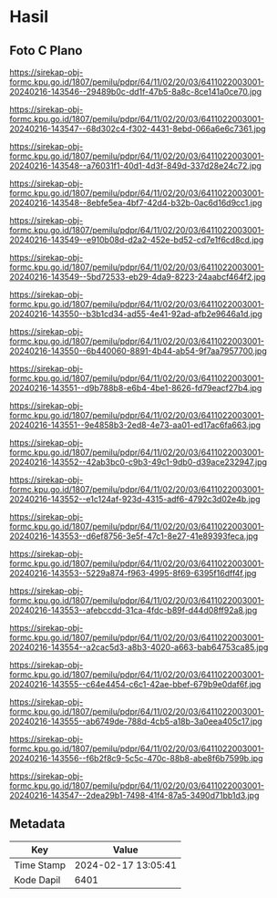 # Hasil

## Foto C Plano

https://sirekap-obj-formc.kpu.go.id/1807/pemilu/pdpr/64/11/02/20/03/6411022003001-20240216-143546--29489b0c-dd1f-47b5-8a8c-8ce141a0ce70.jpg

https://sirekap-obj-formc.kpu.go.id/1807/pemilu/pdpr/64/11/02/20/03/6411022003001-20240216-143547--68d302c4-f302-4431-8ebd-066a6e6c7361.jpg

https://sirekap-obj-formc.kpu.go.id/1807/pemilu/pdpr/64/11/02/20/03/6411022003001-20240216-143548--a76031f1-40d1-4d3f-849d-337d28e24c72.jpg

https://sirekap-obj-formc.kpu.go.id/1807/pemilu/pdpr/64/11/02/20/03/6411022003001-20240216-143548--8ebfe5ea-4bf7-42d4-b32b-0ac6d16d9cc1.jpg

https://sirekap-obj-formc.kpu.go.id/1807/pemilu/pdpr/64/11/02/20/03/6411022003001-20240216-143549--e910b08d-d2a2-452e-bd52-cd7e1f6cd8cd.jpg

https://sirekap-obj-formc.kpu.go.id/1807/pemilu/pdpr/64/11/02/20/03/6411022003001-20240216-143549--5bd72533-eb29-4da9-8223-24aabcf464f2.jpg

https://sirekap-obj-formc.kpu.go.id/1807/pemilu/pdpr/64/11/02/20/03/6411022003001-20240216-143550--b3b1cd34-ad55-4e41-92ad-afb2e9646a1d.jpg

https://sirekap-obj-formc.kpu.go.id/1807/pemilu/pdpr/64/11/02/20/03/6411022003001-20240216-143550--6b440060-8891-4b44-ab54-9f7aa7957700.jpg

https://sirekap-obj-formc.kpu.go.id/1807/pemilu/pdpr/64/11/02/20/03/6411022003001-20240216-143551--d9b788b8-e6b4-4be1-8626-fd79eacf27b4.jpg

https://sirekap-obj-formc.kpu.go.id/1807/pemilu/pdpr/64/11/02/20/03/6411022003001-20240216-143551--9e4858b3-2ed8-4e73-aa01-ed17ac6fa663.jpg

https://sirekap-obj-formc.kpu.go.id/1807/pemilu/pdpr/64/11/02/20/03/6411022003001-20240216-143552--42ab3bc0-c9b3-49c1-9db0-d39ace232947.jpg

https://sirekap-obj-formc.kpu.go.id/1807/pemilu/pdpr/64/11/02/20/03/6411022003001-20240216-143552--e1c124af-923d-4315-adf6-4792c3d02e4b.jpg

https://sirekap-obj-formc.kpu.go.id/1807/pemilu/pdpr/64/11/02/20/03/6411022003001-20240216-143553--d6ef8756-3e5f-47c1-8e27-41e89393feca.jpg

https://sirekap-obj-formc.kpu.go.id/1807/pemilu/pdpr/64/11/02/20/03/6411022003001-20240216-143553--5229a874-f963-4995-8f69-6395f16dff4f.jpg

https://sirekap-obj-formc.kpu.go.id/1807/pemilu/pdpr/64/11/02/20/03/6411022003001-20240216-143553--afebccdd-31ca-4fdc-b89f-d44d08ff92a8.jpg

https://sirekap-obj-formc.kpu.go.id/1807/pemilu/pdpr/64/11/02/20/03/6411022003001-20240216-143554--a2cac5d3-a8b3-4020-a663-bab64753ca85.jpg

https://sirekap-obj-formc.kpu.go.id/1807/pemilu/pdpr/64/11/02/20/03/6411022003001-20240216-143555--c64e4454-c6c1-42ae-bbef-679b9e0daf6f.jpg

https://sirekap-obj-formc.kpu.go.id/1807/pemilu/pdpr/64/11/02/20/03/6411022003001-20240216-143555--ab6749de-788d-4cb5-a18b-3a0eea405c17.jpg

https://sirekap-obj-formc.kpu.go.id/1807/pemilu/pdpr/64/11/02/20/03/6411022003001-20240216-143556--f6b2f8c9-5c5c-470c-88b8-abe8f6b7599b.jpg

https://sirekap-obj-formc.kpu.go.id/1807/pemilu/pdpr/64/11/02/20/03/6411022003001-20240216-143547--2dea29b1-7498-41f4-87a5-3490d71bb1d3.jpg


## Metadata

| Key        | Value               |
| ---------- | ------------------- |
| Time Stamp | 2024-02-17 13:05:41 |
| Kode Dapil | 6401                |



